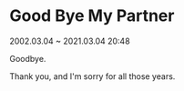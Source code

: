# Good Bye My Partner

2002.03.04 ~ 2021.03.04 20:48

Goodbye.

Thank you, and I'm sorry for all those years.
